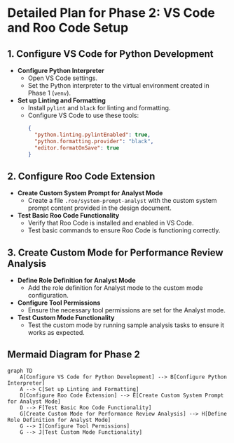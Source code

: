 # Detailed Plan for Phase 2: VS Code and Roo Code Setup

## 1. Configure VS Code for Python Development
- **Configure Python Interpreter**
  - Open VS Code settings.
  - Set the Python interpreter to the virtual environment created in Phase 1 (`venv`).
- **Set up Linting and Formatting**
  - Install `pylint` and `black` for linting and formatting.
  - Configure VS Code to use these tools:
    ```json
    {
      "python.linting.pylintEnabled": true,
      "python.formatting.provider": "black",
      "editor.formatOnSave": true
    }
    ```

## 2. Configure Roo Code Extension
- **Create Custom System Prompt for Analyst Mode**
  - Create a file `.roo/system-prompt-analyst` with the custom system prompt content provided in the design document.
- **Test Basic Roo Code Functionality**
  - Verify that Roo Code is installed and enabled in VS Code.
  - Test basic commands to ensure Roo Code is functioning correctly.

## 3. Create Custom Mode for Performance Review Analysis
- **Define Role Definition for Analyst Mode**
  - Add the role definition for Analyst mode to the custom mode configuration.
- **Configure Tool Permissions**
  - Ensure the necessary tool permissions are set for the Analyst mode.
- **Test Custom Mode Functionality**
  - Test the custom mode by running sample analysis tasks to ensure it works as expected.

## Mermaid Diagram for Phase 2

```mermaid
graph TD
    A[Configure VS Code for Python Development] --> B[Configure Python Interpreter]
    A --> C[Set up Linting and Formatting]
    D[Configure Roo Code Extension] --> E[Create Custom System Prompt for Analyst Mode]
    D --> F[Test Basic Roo Code Functionality]
    G[Create Custom Mode for Performance Review Analysis] --> H[Define Role Definition for Analyst Mode]
    G --> I[Configure Tool Permissions]
    G --> J[Test Custom Mode Functionality]

